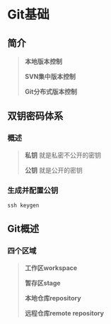 # Git基础

## 简介

> **本地版本控制**
>
> **SVN集中版本控制**
>
> **Git分布式版本控制**

## 双钥密码体系

### 概述

> **私钥**
> 就是私密不公开的密钥
>
> **公钥**
> 就是公开的密钥

### 生成并配置公钥

```shell
ssh keygen
```

## Git概述

### 四个区域

> **工作区workspace**
>
> **暂存区stage**
>
> **本地仓库repository**
>
> **远程仓库remote repository**



